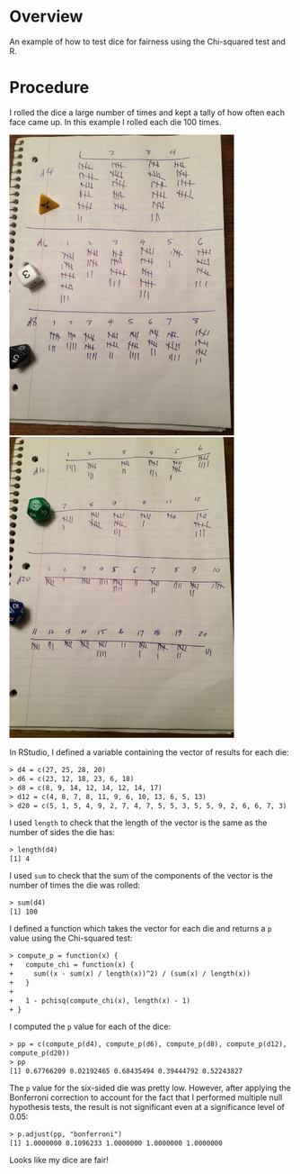 # Overview

An example of how to test dice for fairness using the Chi-squared test and R.

# Procedure

I rolled the dice a large number of times and kept a tally of how often
each face came up.  In this example I rolled each die 100 times.

<img width="400px" src="https://raw.githubusercontent.com/weatherspud/are-dice-fair/master/die_results.jpg">&nbsp;<img width="400px" src="https://raw.githubusercontent.com/weatherspud/are-dice-fair/master/die_results2.jpg">

In RStudio, I defined a variable containing the vector of
results for each die:

    > d4 = c(27, 25, 28, 20)
    > d6 = c(23, 12, 18, 23, 6, 18)
    > d8 = c(8, 9, 14, 12, 14, 12, 14, 17)
    > d12 = c(4, 8, 7, 8, 11, 9, 6, 10, 13, 6, 5, 13)
    > d20 = c(5, 1, 5, 4, 9, 2, 7, 4, 7, 5, 5, 3, 5, 5, 9, 2, 6, 6, 7, 3)
    
I used `length` to check that the length of the vector is the same as the
number of sides the die has:

    > length(d4)
    [1] 4
    
    
I used `sum` to check that the sum of the components of the vector
is the number of times the die was rolled:
    
    > sum(d4)
    [1] 100
    
I defined a function which takes the vector for each die and
returns a `p` value using the Chi-squared test:
    
    > compute_p = function(x) {
    +   compute_chi = function(x) {
    +     sum((x - sum(x) / length(x))^2) / (sum(x) / length(x))
    +   }
    +  
    +   1 - pchisq(compute_chi(x), length(x) - 1)
    + }

I computed the `p` value for each of the dice:

    > pp = c(compute_p(d4), compute_p(d6), compute_p(d8), compute_p(d12), compute_p(d20))
    > pp
    [1] 0.67766209 0.02192465 0.68435494 0.39444792 0.52243827

The `p` value for the six-sided die was pretty low.  However, after
applying the Bonferroni correction to account for the fact that I
performed multiple null hypothesis tests, the result is not
significant even at a significance level of 0.05:
    
    > p.adjust(pp, "bonferroni")
    [1] 1.0000000 0.1096233 1.0000000 1.0000000 1.0000000

Looks like my dice are fair!
